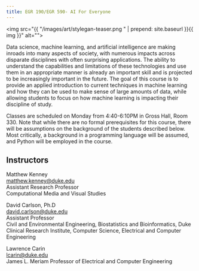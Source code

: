 ```yaml
---
title: EGR 190/EGR 590- AI For Everyone
---
```


<img src="{{ "/images/art/stylegan-teaser.png " | prepend: site.baseurl }}{{ img }}" alt="">

Data science, machine learning, and artificial intelligence are making inroads into many aspects of society, with numerous impacts across disparate disciplines with often surprising applications. The ability to understand the capabilities and limitations of these technologies and use them in an appropriate manner is already an important skill and is projected to be increasingly important in the future. The goal of this course is to provide an applied introduction to current techniques in machine learning and how they can be used to make sense of large amounts of data, while allowing students to focus on how machine learning is impacting their discipline of study.

Classes are scheduled on Monday from 4:40-6:10PM in Gross Hall, Room 330. Note that while there are no formal prerequisites for this course, there will be assumptions on the background of the students described below. Most critically, a background in a programming language will be assumed, and Python will be employed in the course.


## Instructors

Matthew Kenney<br>
matthew.kenney@duke.edu<br>
Assistant Research Professor<br>
Computational Media and Visual Studies<br> 

David Carlson, Ph.D<br> 
david.carlson@duke.edu<br> 
Assistant Professor<br>
Civil and Environmental Engineering, Biostatistics and Bioinformatics, Duke Clinical Research Institute, Computer Science, Electrical and Computer Engineering<br> 
 
Lawrence Carin<br>
lcarin@duke.edu<br>
James L. Meriam Professor of Electrical and Computer Engineering<br>


